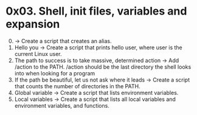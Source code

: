 # 0x03. Shell, init files, variables and expansion
0. <o> -> Create a script that creates an alias.
1. Hello you -> Create a script that prints hello user, where user is the current Linux user.
2. The path to success is to take massive, determined action ->
Add /action to the PATH. /action should be the last directory the shell looks into when looking for a program
3. If the path be beautiful, let us not ask where it leads -> Create a script that counts the number of directories in the PATH.
4. Global variable -> Create a script that lists environment variables.
5. Local variables -> Create a script that lists all local variables and environment variables, and functions.
